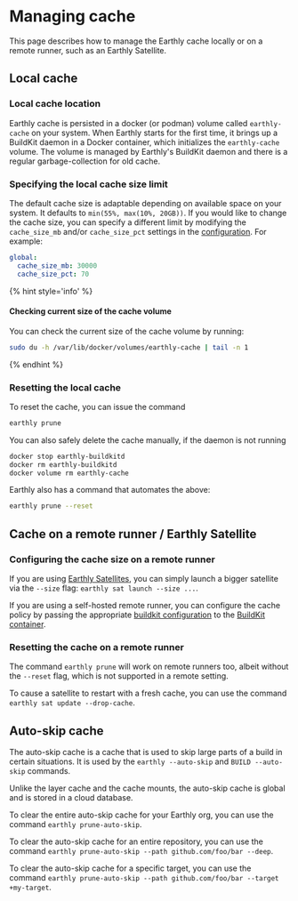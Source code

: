 # Managing cache

This page describes how to manage the Earthly cache locally or on a remote runner, such as an Earthly Satellite.

## Local cache

### Local cache location

Earthly cache is persisted in a docker (or podman) volume called `earthly-cache` on your system. When Earthly starts for the first time, it brings up a BuildKit daemon in a Docker container, which initializes the `earthly-cache` volume. The volume is managed by Earthly's BuildKit daemon and there is a regular garbage-collection for old cache.

### Specifying the local cache size limit

The default cache size is adaptable depending on available space on your system. It defaults to `min(55%, max(10%, 20GB))`. If you would like to change the cache size, you can specify a different limit by modifying the `cache_size_mb` and/or `cache_size_pct` settings in the [configuration](../earthly-config/earthly-config.md). For example:

```yaml
global:
  cache_size_mb: 30000
  cache_size_pct: 70
```

{% hint style='info' %}
#### Checking current size of the cache volume
You can check the current size of the cache volume by running:

```bash
sudo du -h /var/lib/docker/volumes/earthly-cache | tail -n 1
```
{% endhint %}

### Resetting the local cache

To reset the cache, you can issue the command

```bash
earthly prune
```

You can also safely delete the cache manually, if the daemon is not running

```bash
docker stop earthly-buildkitd
docker rm earthly-buildkitd
docker volume rm earthly-cache
```

Earthly also has a command that automates the above:

```bash
earthly prune --reset
```

## Cache on a remote runner / Earthly Satellite

### Configuring the cache size on a remote runner

If you are using [Earthly Satellites](../cloud/satellites.md), you can simply launch a bigger satellite via the `--size` flag: `earthly sat launch --size ...`.

If you are using a self-hosted remote runner, you can configure the cache policy by passing the appropriate [buildkit configuration](https://github.com/moby/buildkit/blob/master/docs/buildkitd.toml.md) to the [BuildKit container](../ci-integration/remote-buildkit.md).

### Resetting the cache on a remote runner

The command `earthly prune` will work on remote runners too, albeit without the `--reset` flag, which is not supported in a remote setting.

To cause a satellite to restart with a fresh cache, you can use the command `earthly sat update --drop-cache`.

## Auto-skip cache

The auto-skip cache is a cache that is used to skip large parts of a build in certain situations. It is used by the `earthly --auto-skip` and `BUILD --auto-skip` commands.

Unlike the layer cache and the cache mounts, the auto-skip cache is global and is stored in a cloud database.

To clear the entire auto-skip cache for your Earthly org, you can use the command `earthly prune-auto-skip`.

To clear the auto-skip cache for an entire repository, you can use the command `earthly prune-auto-skip --path github.com/foo/bar --deep`.

To clear the auto-skip cache for a specific target, you can use the command `earthly prune-auto-skip --path github.com/foo/bar --target +my-target`.
